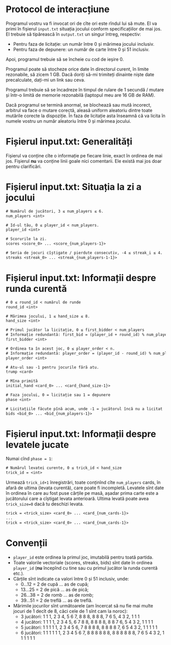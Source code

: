 # Protocol de interacțiune

Programul vostru va fi invocat ori de cîte ori este rîndul lui să mute. El va primi în fișierul `input.txt` situația jocului conform specificațiilor de mai jos. El trebuie să tipărească în `output.txt` un singur întreg, respectiv:

* Pentru faza de licitație: un număr între 0 și mărimea jocului inclusiv.
* Pentru faza de depunere: un număr de carte între 0 și 51 inclusiv.

Apoi, programul trebuie să se încheie cu cod de ieșire 0.

Programul poate să stocheze orice date în directorul curent, în limite rezonabile, să zicem 1 GB. Dacă doriți să-mi trimiteți dinainte niște date precalculate, dați-mi un link sau ceva.

Programul trebuie să se încadreze în timpul de rulare de 1 secundă / mutare și într-o limită de memorie rezonabilă (laptopul meu are 16 GB de RAM).

Dacă programul se termină anormal, se blochează sau mută incorect, arbitrul va face o mutare corectă, aleasă uniform aleatoriu dintre toate mutările corecte la dispoziție. În faza de licitație asta înseamnă că va licita în numele vostru un număr
aleatoriu între 0 și mărimea jocului.

# Fișierul input.txt: Generalități

Fișierul va conține cîte o informație pe fiecare linie, exact în ordinea de mai jos. Fișierul **nu** va conține linii goale nici comentarii. Ele există mai jos doar pentru clarificări.

# Fișierul input.txt: Situația la zi a jocului

```txt
# Numărul de jucători, 3 ≤ num_players ≤ 6.
num_players <int>

# Id-ul tău, 0 ≤ player_id < num_players.
player_id <int>

# Scorurile la zi.
scores <score_0> ... <score_{num_players-1}>

# Seria de jocuri cîștigate / pierdute consecutiv, -4 ≤ streak_i ≤ 4.
streaks <streak_0> ... <streak_{num_players-1-1}>
```

# Fișierul input.txt: Informații despre runda curentă

```txt
# 0 ≤ round_id < numărul de runde
round_id <int>

# Mărimea jocului, 1 ≤ hand_size ≤ 8.
hand_size <int>

# Primul jucător la licitație, 0 ≤ first_bidder < num_players
# Informație redundantă: first_bid = (player_id + round_id) % num_players.
first_bidder <int>

# Ordinea ta în acest joc, 0 ≤ player_order < n.
# Informație redundantă: player_order = (player_id - round_id) % num_players.
player_order <int>

# Atu-ul sau -1 pentru jocurile fără atu.
trump <card>

# Mîna primită
initial_hand <card_0> ... <card_{hand_size-1}>

# Faza jocului, 0 = licitație sau 1 = depunere
phase <int>

# Licitațiile făcute pînă acum, unde -1 = jucătorul încă nu a licitat
bids <bid_0> ... <bid_{num_players-1}>
```

# Fișierul input.txt: Informații despre levatele jucate

Numai cînd `phase = 1`:

```txt
# Numărul levatei curente, 0 ≤ trick_id < hand_size
trick_id = <int>
```
Urmează `trick_id+1` înregistrări, toate conținînd cîte `num_players` cards, în afară de ultima (levata curentă), care poate fi incompletă. Levatele sînt date în ordinea în care au fost puse cărțile pe masă, așadar prima carte este a jucătorului care a cîștigat levata anterioară. Ultima levată poate avea `trick_size=0` dacă tu deschizi levata.

```txt
trick = <trick_size> <card_0> ... <card_{num_cards-1}>
...
trick = <trick_size> <card_0> ... <card_{num_cards-1}>
```

# Convenții

* `player_id` este ordinea la primul joc, imutabilă pentru toată partida.
* Toate valorile vectoriale (scores, streaks, bids) sînt date în ordinea `player_id` (**nu** începînd cu tine sau cu primul jucător la runda curentă etc.).
* Cărțile sînt indicate ca valori între 0 și 51 inclusiv, unde:
  *  0...12 = 2 de cupă ... as de cupă;
  * 13...25 = 2 de pică ... as de pică;
  * 26...38 = 2 de romb ... as de romb;
  * 39...51 = 2 de treflă ... as de treflă.
* Mărimile jocurilor sînt următoarele (am încercat să nu fie mai multe jocuri de 1 decît de 8, căci cele de 1 sînt cam la noroc):
  * 3 jucători: 1 1 1, 2 3 4, 5 6 7, 8 8 8, 8 8 8, 7 6 5, 4 3 2, 1 1 1
  * 4 jucători: 1 1 1 1, 2 3 4 5, 6 7 8 8, 8 8 8 8, 8 8 7 6, 5 4 3 2, 1 1 1 1
  * 5 jucători: 1 1 1 1 1, 2 3 4 5 6, 7 8 8 8 8, 8 8 8 8 7, 6 5 4 3 2, 1 1 1 1 1
  * 6 jucători: 1 1 1 1 1 1, 2 3 4 5 6 7, 8 8 8 8 8 8, 8 8 8 8 8 8, 7 6 5 4 3 2, 1 1 1 1 1 1
